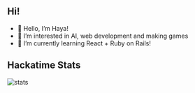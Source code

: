 ## Hi!
- 👋 Hello, I’m Haya!
- 👀 I’m interested in AI, web development and making games
- 🌱 I’m currently learning React + Ruby on Rails!

## Hackatime Stats
![stats](https://github-readme-stats.hackclub.dev/api/wakatime?username=1217&api_domain=hackatime.hackclub.com&theme=darcula&custom_title=Hackatime+Stats&layout=compact&cache_seconds=0&langs_count=8)

<!--
**aquaseals/aquaseals** is a ✨ _special_ ✨ repository because its `README.md` (this file) appears on your GitHub profile.

Here are some ideas to get you started:

- 🔭 I’m currently working on ...
- 🌱 I’m currently learning ...
- 👯 I’m looking to collaborate on ...
- 🤔 I’m looking for help with ...
- 💬 Ask me about ...
- 📫 How to reach me: ...
- 😄 Pronouns: ...
- ⚡ Fun fact: ...
-->
